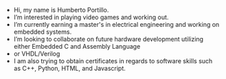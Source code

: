 - Hi, my name is Humberto Portillo.
- I’m interested in playing video games and working out.
- I’m currently earning a master's in electrical engineering and working on embedded systems.
- I’m looking to collaborate on future hardware development utilizing either Embedded C and Assembly Language
- or VHDL/Verilog
- I am also trying to obtain certificates in regards to software skills such as C++, Python, HTML, and Javascript.
